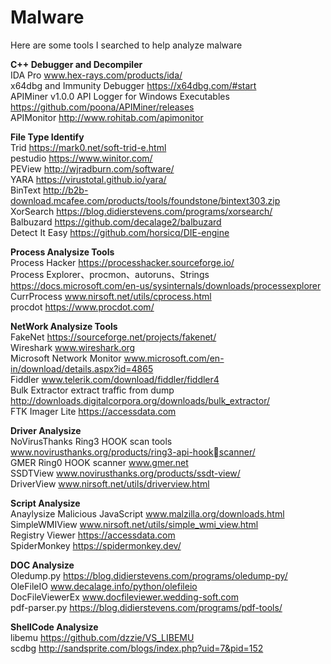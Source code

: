 # Malware
Here are some tools I searched to help analyze malware

**C++ Debugger and Decompiler**  
IDA Pro www.hex-rays.com/products/ida/  
x64dbg and Immunity Debugger https://x64dbg.com/#start  
APIMiner v1.0.0 API Logger for Windows Executables https://github.com/poona/APIMiner/releases  
APIMonitor http://www.rohitab.com/apimonitor    

**File Type Identify**  
Trid https://mark0.net/soft-trid-e.html  
pestudio https://www.winitor.com/  
PEView http://wjradburn.com/software/  
YARA https://virustotal.github.io/yara/  
BinText http://b2b-download.mcafee.com/products/tools/foundstone/bintext303.zip  
XorSearch https://blog.didierstevens.com/programs/xorsearch/  
Balbuzard https://github.com/decalage2/balbuzard  
Detect It Easy https://github.com/horsicq/DIE-engine  

**Process Analysize Tools**    
Process Hacker https://processhacker.sourceforge.io/  
Process Explorer、procmon、autoruns、Strings https://docs.microsoft.com/en-us/sysinternals/downloads/processexplorer  
CurrProcess www.nirsoft.net/utils/cprocess.html  
procdot https://www.procdot.com/  

**NetWork Analysize Tools**  
FakeNet https://sourceforge.net/projects/fakenet/  
Wireshark www.wireshark.org  
Microsoft Network Monitor www.microsoft.com/en-in/download/details.aspx?id=4865  
Fiddler www.telerik.com/download/fiddler/fiddler4  
Bulk Extractor extract traffic from dump http://downloads.digitalcorpora.org/downloads/bulk_extractor/  
FTK Imager Lite https://accessdata.com  

**Driver Analysize**  
NoVirusThanks  Ring3 HOOK scan tools  www.novirusthanks.org/products/ring3-api-hookscanner/  
GMER  Ring0 HOOK scanner www.gmer.net  
SSDTView www.novirusthanks.org/products/ssdt-view/  
DriverView www.nirsoft.net/utils/driverview.html  

**Script Analysize**  
Anaylysize Malicious JavaScript www.malzilla.org/downloads.html  
SimpleWMIView www.nirsoft.net/utils/simple_wmi_view.html  
Registry Viewer https://accessdata.com  
SpiderMonkey  https://spidermonkey.dev/  

**DOC Analysize**  
Oledump.py https://blog.didierstevens.com/programs/oledump-py/  
OleFileIO www.decalage.info/python/olefileio  
DocFileViewerEx www.docfileviewer.wedding-soft.com  
pdf-parser.py https://blog.didierstevens.com/programs/pdf-tools/

**ShellCode Analysize**  
libemu https://github.com/dzzie/VS_LIBEMU  
scdbg http://sandsprite.com/blogs/index.php?uid=7&pid=152


